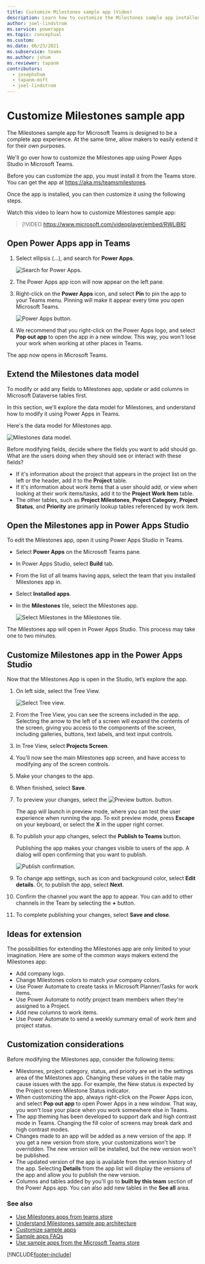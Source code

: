 ```yaml
---
title: Customize Milestones sample app (Video)
description: Learn how to customize the Milestones sample app installed from the Microsoft Teams store.
author: joel-lindstrom
ms.service: powerapps
ms.topic: conceptual
ms.custom: 
ms.date: 06/23/2021
ms.subservice: teams
ms.author: jshum
ms.reviewer: tapanm
contributors:
  - josephshum
  - tapanm-msft
  - joel-lindstrom
---
```

# Customize Milestones sample app

The Milestones sample app for Microsoft Teams is designed to be a complete app experience. At the same time, allow makers to easily extend it for their own purposes.

We'll go over how to customize the Milestones app using Power Apps Studio in Microsoft Teams.

Before you can customize the app, you must install it from the Teams store. You can get the app at <https://aka.ms/teamsmilestones>.

Once the app is installed, you can then customize it using the following steps.

Watch this video to learn how to customize Milestones sample app:
> [!VIDEO https://www.microsoft.com/videoplayer/embed/RWLiBR]

## Open Power Apps app in Teams

1. Select ellipsis (…), and search for **Power Apps**.

   ![Search for Power Apps.](media/customize-milestones/search-app.png "Search for Power Apps")

2. The Power Apps app icon will now appear on the left pane.

3. Right-click on the **Power Apps** icon, and select **Pin** to pin the app to your Teams menu. Pinning will make it appear every time you open Microsoft Teams.

   ![Power Apps button.](media/customize-milestones/power-apps-icon.png "Power Apps button")

4. We recommend that you right-click on the Power Apps logo, and select **Pop out app** to open the app in a new window. This way, you won't lose your work when working at other places in Teams.

The app now opens in Microsoft Teams.

## Extend the Milestones data model

To modify or add any fields to Milestones app, update or add columns in Microsoft Dataverse tables first.

In this section, we'll explore the data model for Milestones, and understand how to modify it using Power Apps in Teams. 

Here's the data model for Milestones app.

![Milestones data model.](media/milestones-architecture/data-model.png "Milestones data model")

Before modifying fields, decide where the fields you want to add should go. What are the users doing when they should see or interact with these fields?

- If it's information about the project that appears in the project list on the left or the header, add it to the **Project** table.
- If it's information about work items that a user should add, or view when looking at their work items/tasks, add it to the **Project Work Item** table.
- The other tables, such as **Project Milestones**, **Project Category**, **Project Status**, and **Priority** are primarily lookup tables referenced by work item.

## Open the Milestones app in Power Apps Studio

To edit the Milestones app, open it using Power Apps Studio in Teams.

- Select **Power Apps** on the Microsoft Teams pane.
- In Power Apps Studio, select **Build** tab.
- From the list of all teams having apps, select the team that you installed Milestones app in.
- Select **Installed apps**.
- In the **Milestones** tile, select the Milestones app.

    ![Select Milestones in the Milestones tile.](media/customize-milestones/milestones-tile.png "Select Milestones in the Milestones tile")

The Milestones app will open in Power Apps Studio. This process may take one to two minutes.

## Customize Milestones app in the Power Apps Studio

Now that the Milestones App is open in the Studio, let’s explore the app.

1. On left side, select the Tree View.

    ![Select Tree view.](media/customize-milestones/tree-view.png "Select Tree view")

1. From the Tree View, you can see the screens included in the app. Selecting the arrow to the left of a screen will expand the contents of the screen, giving you access to the components of the screen, including galleries, buttons, text labels, and text input controls.

1. In Tree View, select **Projects Screen**.

1. You'll now see the main Milestones app screen, and have access to modifying any of the screen controls.

1. Make your changes to the app.

1. When finished, select **Save**.

1. To preview your changes, select the ![Preview button.](media/customize-milestones/preview.png "Preview button") button. 

    The app will launch in preview mode, where you can test the user experience when running the app. To exit preview mode, press **Escape** on your keyboard, or select the **X** in the upper right corner.

1. To publish your app changes, select the **Publish to Teams** button.

    Publishing the app makes your changes visible to users of the app. A dialog will open confirming that you want to publish.

    ![Publish confirmation.](media/customize-milestones/publish-confirm.png "Publish confirmation")

1. To change app settings, such as icon and background color, select **Edit details**. Or, to publish the app, select **Next**.

1. Confirm the channel you want the app to appear. You can add to other channels in the Team by selecting the **+** button.
    
1. To complete publishing your changes, select **Save and close**.

## Ideas for extension

The possibilities for extending the Milestones app are only limited to your imagination. Here are some of the common ways makers extend the Milestones app:

- Add company logo.
- Change Milestones colors to match your company colors.
- Use Power Automate to create tasks in Microsoft Planner/Tasks for work items.
- Use Power Automate to notify project team members when they're assigned to a Project.
- Add new columns to work items.
- Use Power Automate to send a weekly summary email of work item and project status.

## Customization considerations

Before modifying the Milestones app, consider the following items:

- Milestones, project category, status, and priority are set in the settings area of the Milestones app. Changing these values in the table may cause issues with the app. For example, the New status is expected by the Project screen Milestone Status indicator.
- When customizing the app, always right-click on the Power Apps icon, and select **Pop out app** to open Power Apps in a new window. That way, you won't lose your place when you work somewhere else in Teams.
- The app theming has been developed to support dark and high contrast mode in Teams. Changing the fill color of screens may break dark and high contrast modes.
- Changes made to an app will be added as a new version of the app. If you get a new version from store, your customizations won't be overridden. The new version will be installed, but the new version won't be published.
- The updated version of the app is available from the version history of the app. Selecting **Details** from the app list will display the versions of the app and allow you to publish the new version.
- Columns and tables added by you'll go to **built by this team** section of the Power Apps app. You can also add new tables in the **See all** area.

### See also

- [Use Milestones apps from teams store](milestones.md)
- [Understand Milestones sample app architecture](milestones-architecture.md)
- [Customize sample apps](customize-sample-apps.md)
- [Sample apps FAQs](sample-apps-faqs.md)
- [Use sample apps from the Microsoft Teams store](use-sample-apps-from-teams-store.md)

[!INCLUDE[footer-include](../includes/footer-banner.md)]